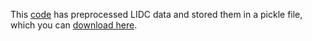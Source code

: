 This [code](https://github.com/stefanknegt/Probabilistic-Unet-Pytorch) has preprocessed LIDC data and stored them in a pickle file, which you can [download here](https://drive.google.com/drive/folders/1xKfKCQo8qa6SAr3u7qWNtQjIphIrvmd5). 
